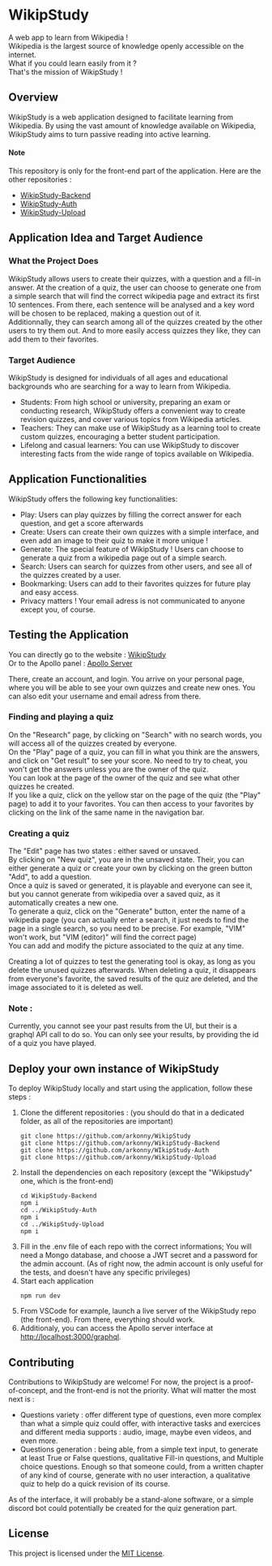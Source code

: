 # WikipStudy

A web app to learn from Wikipedia !  
Wikipedia is the largest source of knowledge openly accessible on the internet.  
What if you could learn easily from it ?  
That's the mission of WikipStudy !  

## Overview
WikipStudy is a web application designed to facilitate learning from Wikipedia. By using the vast amount of knowledge available on Wikipedia, WikipStudy aims to turn passive reading into active learning.

#### Note
This repository is only for the front-end part of the application. Here are the other repositories :
- [WikipStudy-Backend](https://github.com/arkonny/WikipStudy-Backend)
- [WikipStudy-Auth](https://github.com/arkonny/WikipStudy-Auth)
- [WikipStudy-Upload](https://github.com/arkonny/WikipStudy-Upload)

## Application Idea and Target Audience
### What the Project Does
WikipStudy allows users to create their quizzes, with a question and a fill-in answer.
At the creation of a quiz, the user can choose to generate one from a simple search that will find the correct wikipedia page and extract its first 10 sentences. From there, each sentence will be analysed and a key word will be chosen to be replaced, making a question out of it.  
Additionnally, they can search among all of the quizzes created by the other users to try them out.
And to more easily access quizzes they like, they can add them to their favorites.

### Target Audience
WikipStudy is designed for individuals of all ages and educational backgrounds who are searching for a way to learn from Wikipedia.

- Students: From high school or university, preparing an exam or conducting research, WikipStudy offers a convenient way to create revision quizzes, and cover various topics from Wikipedia articles.
- Teachers: They can make use of WikipStudy as a learning tool to create custom quizzes, encouraging a better student participation.
- Lifelong and casual learners: You can use WikipStudy to discover interesting facts from the wide range of topics available on Wikipedia.

## Application Functionalities
WikipStudy offers the following key functionalities:
- Play: Users can play quizzes by filling the correct answer for each question, and get a score afterwards
- Create: Users can create their own quizzes with a simple interface, and even add an image to their quiz to make it more unique !
- Generate: The special feature of WikipStudy ! Users can choose to generate a quiz from a wikipedia page out of a simple search.
- Search: Users can search for quizzes from other users, and see all of the quizzes created by a user.
- Bookmarking: Users can add to their favorites quizzes for future play and easy access.
- Privacy matters ! Your email adress is not communicated to anyone except you, of course.

## Testing the Application
You can directly go to the website : [WikipStudy](https://users.metropolia.fi/~lucienr/wikipstudy/)  
Or to the Apollo panel : [Apollo Server](https://wikipstudy.azurewebsites.net/graphql)

There, create an account, and login.
You arrive on your personal page, where you will be able to see your own quizzes and create new ones. You can also edit your username and email adress from there.  

### Finding and playing a quiz
On the "Research" page, by clicking on "Search" with no search words, you will access all of the quizzes created by everyone.  
On the "Play" page of a quiz, you can fill in what you think are the answers, and click on "Get result" to see your score. No need to try to cheat, you won't get the answers unless you are the owner of the quiz.  
You can look at the page of the owner of the quiz and see what other quizzes he created.  
If you like a quiz, click on the yellow star on the page of the quiz (the "Play" page) to add it to your favorites.
You can then access to your favorites by clicking on the link of the same name in the navigation bar.

### Creating a quiz
The "Edit" page has two states : either saved or unsaved.  
By clicking on "New quiz", you are in the unsaved state. Their, you can either generate a quiz or create your own by clicking on the green button "Add", to add a question.  
Once a quiz is saved or generated, it is playable and everyone can see it, but you cannot generate from wikipedia over a saved quiz, as it automatically creates a new one.  
To generate a quiz, click on the "Generate" button, enter the name of a wikipedia page (you can actually enter a search, it just needs to find the page in a single search, so you need to be precise. For example, "VIM" won't work, but "VIM (editor)" will find the correct page)  
You can add and modify the picture associated to the quiz at any time.  

Creating a lot of quizzes to test the generating tool is okay, as long as you delete the unused quizzes afterwards.
When deleting a quiz, it disappears from everyone's favorite, the saved results of the quiz are deleted, and the image associated to it is deleted as well.

### Note :
Currently, you cannot see your past results from the UI, but their is a graphql API call to do so. You can only see your results, by providing the id of a quiz you have played.
 
## Deploy your own instance of WikipStudy
To deploy WikipStudy locally and start using the application, follow these steps :
1. Clone the different repositories : (you should do that in a dedicated folder, as all of the repositories are important)
   ```
   git clone https://github.com/arkonny/WikipStudy
   git clone https://github.com/arkonny/WikipStudy-Backend
   git clone https://github.com/arkonny/WIkipStudy-Auth
   git clone https://github.com/arkonny/WikipStudy-Upload
   ```
2. Install the dependencies on each repository (except the "Wikipstudy" one, which is the front-end)
   ```
   cd WikipStudy-Backend
   npm i
   cd ../WikipStudy-Auth
   npm i
   cd ../WikipStudy-Upload
   npm i
   ```
3. Fill in the .env file of each repo with the correct informations; You will need a Mongo database, and choose a JWT secret and a password for the admin account.
(As of right now, the admin account is only useful for the tests, and doesn't have any specific privileges)
4. Start each application
   ```
   npm run dev
   ```
5. From VSCode for example, launch a live server of the WikipStudy repo (the front-end). From there, everything should work.
6. Additionaly, you can access the Apollo server interface at [http://localhost:3000/graphql](http://localhost:3000/graphql).

## Contributing
Contributions to WikipStudy are welcome! For now, the project is a proof-of-concept, and the front-end is not the priority.
What will matter the most next is :

- Questions variety : offer different type of questions, even more complex than what a simple quiz could offer, with interactive tasks and exercices and different media supports : audio, image, maybe even videos, and even more.
- Questions generation : being able, from a simple text input, to generate at least True or False questions, qualitative Fill-in questions, and Multiple choice questions. Enough so that someone could, from a written chapter of any kind of course, generate with no user interaction, a qualitative quiz to help do a quick revision of its course.

As of the interface, it will probably be a stand-alone software, or a simple discord bot could potentially be created for the quiz generation part.

## License
This project is licensed under the [MIT License](LICENSE).

